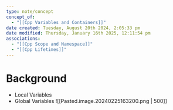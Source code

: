 ```yaml
---
type: note/concept
concept_of:
  - "[[Cpp Variables and Containers]]"
date created: Tuesday, August 20th 2024, 2:05:33 pm
date modified: Thursday, January 16th 2025, 12:11:54 pm
associations:
  - "[[Cpp Scope and Namespace]]"
  - "[[Cpp Lifetimes]]"
---
```

# Background
- Local Variables
- Global Variables
![[Pasted.image.20240225163200.png | 500]]